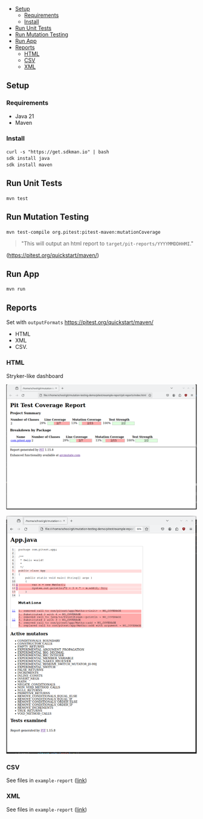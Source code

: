 - [Setup](#setup)
  - [Requirements](#requirements)
  - [Install](#install)
- [Run Unit Tests](#run-unit-tests)
- [Run Mutation Testing](#run-mutation-testing)
- [Run App](#run-app)
- [Reports](#reports)
  - [HTML](#html)
  - [CSV](#csv)
  - [XML](#xml)

## Setup

### Requirements

- Java 21
- Maven

### Install

`curl -s "https://get.sdkman.io" | bash` \
`sdk install java` \
`sdk install maven`

## Run Unit Tests

`mvn test`

## Run Mutation Testing

`mvn test-compile org.pitest:pitest-maven:mutationCoverage`

> "This will output an html report to `target/pit-reports/YYYYMMDDHHMI`."

(https://pitest.org/quickstart/maven/)

## Run App

`mvn run`

## Reports

Set with `outputFormats` https://pitest.org/quickstart/maven/

- HTML
- XML
- CSV.

### HTML

Stryker-like dashboard

![](readme/html.png)

![](readme/html-file.png)

### CSV

See files in `example-report` ([link](example-report/pit-reports/mutations.csv))

### XML

See files in `example-report` ([link](example-report/pit-reports/mutations.xml))

